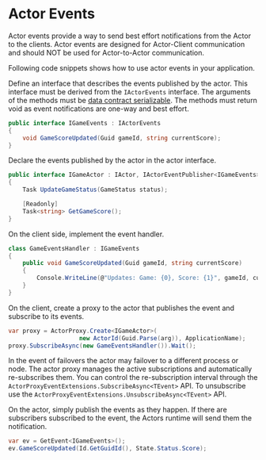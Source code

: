 <properties
   pageTitle="Reliable Actors Events"
   description="Introduction to Events for Service Fabric Reliable Actors."
   services="service-fabric"
   documentationCenter=".net"
   authors="jessebenson"
   manager="timlt"
   editor=""/>

<tags
	ms.service="service-fabric"
	ms.date="08/05/2015"
	wacn.date=""/>


# Actor Events
Actor events provide a way to send best effort notifications from the Actor to the clients. Actor events are designed for Actor-Client communication and should NOT be used for Actor-to-Actor communication.

Following code snippets shows how to use actor events in your application.

Define an interface that describes the events published by the actor. This interface must be derived from the `IActorEvents` interface. The arguments of the methods must be [data contract serializable](/documentation/articles/service-fabric-reliable-actors-notes-on-actor-type-serialization). The methods must return void as event notifications are one-way and best effort.

```csharp
public interface IGameEvents : IActorEvents
{
    void GameScoreUpdated(Guid gameId, string currentScore);
}
```

Declare the events published by the actor in the actor interface.

```csharp
public interface IGameActor : IActor, IActorEventPublisher<IGameEvents>
{
    Task UpdateGameStatus(GameStatus status);

    [Readonly]
    Task<string> GetGameScore();
}
```

On the client side, implement the event handler.

```csharp
class GameEventsHandler : IGameEvents
{
    public void GameScoreUpdated(Guid gameId, string currentScore)
    {
        Console.WriteLine(@"Updates: Game: {0}, Score: {1}", gameId, currentScore);
    }
}
```

On the client, create a proxy to the actor that publishes the event and subscribe to its events.

```csharp
var proxy = ActorProxy.Create<IGameActor>(
                    new ActorId(Guid.Parse(arg)), ApplicationName);
proxy.SubscribeAsync(new GameEventsHandler()).Wait();
```

In the event of failovers the actor may failover to a different process or node. The actor proxy manages the active subscriptions and automatically re-subscribes them. You can control the re-subscription interval through the `ActorProxyEventExtensions.SubscribeAsync<TEvent>` API. To unsubscribe use the `ActorProxyEventExtensions.UnsubscribeAsync<TEvent>` API.

On the actor, simply publish the events as they happen. If there are subscribers subscribed to the event, the Actors runtime will send them the notification.

```csharp
var ev = GetEvent<IGameEvents>();
ev.GameScoreUpdated(Id.GetGuidId(), State.Status.Score);
```
